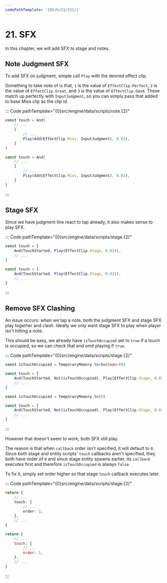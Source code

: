```yaml
---
codePathTemplate: '{0}ch/21/{1}/|'
---
```


# 21. SFX

In this chapter, we will add SFX to stage and notes.

## Note Judgment SFX

To add SFX on judgment, simple call `Play` with the desired effect clip.

Something to take note of is that, `1` is the value of `EffectClip.Perfect`, `2` is the value of `EffectClip.Great`, and `3` is the value of `EffectClip.Good`. These match up perfectly with `InputJudgment`, so you can simply pass that added to base Miss clip as the clip id.

::: Code pathTemplate="{0}src/engine/data/scripts/note.{2}"

```ts
const touch = And(
    // ...
    [
        // ...
        Play(Add(EffectClip.Miss, InputJudgment), 0.02),
    ]
)
```

```js
const touch = And(
    // ...
    [
        // ...
        Play(Add(EffectClip.Miss, InputJudgment), 0.02),
    ]
)
```

:::

## Stage SFX

Since we have judgment line react to tap already, it also makes sense to play SFX.

::: Code pathTemplate="{0}src/engine/data/scripts/stage.{2}"

```ts
const touch = [
    And(TouchStarted, Play(EffectClip.Stage, 0.02)),
    // ...
]
```

```js
const touch = [
    And(TouchStarted, Play(EffectClip.Stage, 0.02)),
    // ...
]
```

:::

## Remove SFX Clashing

An issue occurs: when we tap a note, both the judgment SFX and stage SFX play together and clash. Ideally we only want stage SFX to play when player isn't hitting a note.

This should be easy, we already have `isTouchOccupied` set to `true` if a touch is occupied, so we can check that and omit playing if `true`.

::: Code pathTemplate="{0}src/engine/data/scripts/stage.{2}"

```ts
const isTouchOccupied = TemporaryMemory.to<boolean>(0)

const touch = [
    And(TouchStarted, Not(isTouchOccupied), Play(EffectClip.Stage, 0.02)),
    // ...
]
```

```js
const isTouchOccupied = TemporaryMemory.to(0)

const touch = [
    And(TouchStarted, Not(isTouchOccupied), Play(EffectClip.Stage, 0.02)),
    // ...
]
```

:::

However that doesn't seem to work, both SFX still play.

The reason is that when `callback` order isn't specified, it will default to `0`. Since both stage and entity scripts' `touch` callbacks aren't specified, they both have order of `0` and since stage entity spawns earlier, its `callback` executes first and therefore `isTouchOccupied` is always `false`.

To fix it, simply set order higher so that stage `touch` callback executes later.

::: Code pathTemplate="{0}src/engine/data/scripts/stage.{2}"

```ts
return {
    // ...
    touch: {
        // ...
        order: 1,
    },
    // ...
}
```

```js
return {
    // ...
    touch: {
        // ...
        order: 1,
    },
    // ...
}
```

:::
